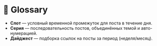 # 📖 Glossary

- **Слот** — условный временной промежуток для поста в течение дня.
- **Серия** — последовательность постов, объединённых темой и авто-нумерацией.
- **Дайджест** — подборка ссылок на посты за период (неделя/месяц).

